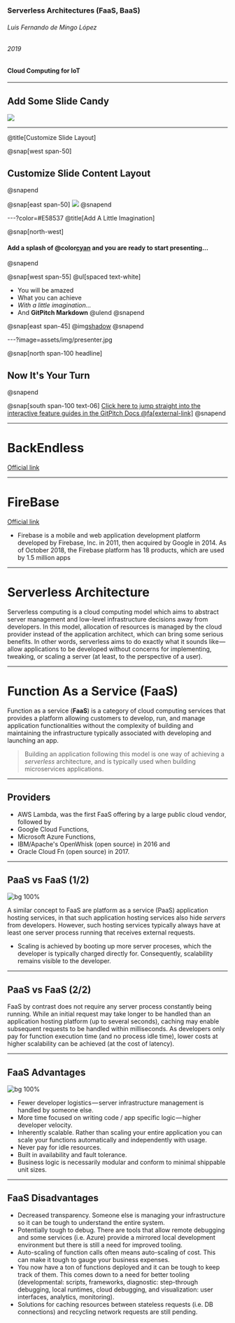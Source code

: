 ### Serverless Architectures (FaaS, BaaS)
###### Luis Fernando de Mingo López
###### 2019

#### Cloud Computing for IoT
---

## Add Some Slide Candy

![](assets/img/presentation.png)

---
@title[Customize Slide Layout]

@snap[west span-50]
## Customize Slide Content Layout
@snapend

@snap[east span-50]
![](assets/img/presentation.png)
@snapend

---?color=#E58537
@title[Add A Little Imagination]

@snap[north-west]
#### Add a splash of @color[cyan](**color**) and you are ready to start presenting...
@snapend

@snap[west span-55]
@ul[spaced text-white]
- You will be amazed
- What you can achieve
- *With a little imagination...*
- And **GitPitch Markdown**
@ulend
@snapend

@snap[east span-45]
@img[shadow](assets/img/conference.png)
@snapend

---?image=assets/img/presenter.jpg

@snap[north span-100 headline]
## Now It's Your Turn
@snapend

@snap[south span-100 text-06]
[Click here to jump straight into the interactive feature guides in the GitPitch Docs @fa[external-link]](https://gitpitch.com/docs/getting-started/tutorial/)
@snapend



---

# BackEndless

[Official link](https://www.backenless.com)

---

#  FireBase

[Official link](https://firebase.google.com)

- Firebase is a mobile and web application development platform developed by Firebase, Inc. in 2011, then acquired by Google in 2014. As of October 2018, the Firebase platform has 18 products, which are used by 1.5 million apps

---

# Serverless Architecture

Serverless computing is a cloud computing model which aims to abstract server management and low-level infrastructure decisions away from developers. In this model, allocation of resources is managed by the cloud provider instead of the application architect, which can bring some serious benefits. In other words, serverless aims to do exactly what it sounds like — allow applications to be developed without concerns for implementing, tweaking, or scaling a server (at least, to the perspective of a user).

---

# Function As a Service (FaaS)

Function as a service (**FaaS**) is a category of cloud computing services that provides a platform allowing customers to develop, run, and manage application functionalities without the complexity of building and maintaining the infrastructure typically associated with developing and launching an app.

>Building an application following this model is one way of achieving a *serverless* architecture, and is typically used when building microservices applications.

---

## Providers

- AWS Lambda, was the first FaaS offering by a large public cloud vendor, followed by 
- Google Cloud Functions, 
- Microsoft Azure Functions, 
- IBM/Apache's OpenWhisk (open source) in 2016 and 
- Oracle Cloud Fn (open source) in 2017.

---

## PaaS vs FaaS (1/2)

![bg 100%](images/faas.png)

A similar concept to FaaS are platform as a service (PaaS) application hosting services, in that such application hosting services also hide *servers* from developers. However, such hosting services typically always have at least one server process running that receives external requests. 

- Scaling is achieved by booting up more server proceses, which the developer is typically charged directly for. Consequently, scalability remains visible to the developer.

---

## PaaS vs FaaS (2/2)

FaaS by contrast does not require any server process constantly being running. While an initial request may take longer to be handled than an application hosting platform (up to several seconds), caching may enable subsequent requests to be handled within milliseconds. As developers only pay for function execution time (and no process idle time), lower costs at higher scalability can be achieved (at the cost of latency).

---

## FaaS Advantages

![bg 100%](images/faas-adv.png)


- Fewer developer logistics — server infrastructure management is handled by someone else.
- More time focused on writing code / app specific logic — higher developer velocity.
- Inherently scalable. Rather than scaling your entire application you can scale your functions automatically and independently with usage.
- Never pay for idle resources.
- Built in availability and fault tolerance.
- Business logic is necessarily modular and conform to minimal shippable unit sizes.

---

## FaaS Disadvantages

- Decreased transparency. Someone else is managing your infrastructure so it can be tough to understand the entire system.
- Potentially tough to debug. There are tools that allow remote debugging and some services (i.e. Azure) provide a mirrored local development environment but there is still a need for improved tooling.
- Auto-scaling of function calls often means auto-scaling of cost. This can make it tough to gauge your business expenses.
- You now have a ton of functions deployed and it can be tough to keep track of them. This comes down to a need for better tooling (developmental: scripts, frameworks, diagnostic: step-through debugging, local runtimes, cloud debugging, and visualization: user interfaces, analytics, monitoring).
- Solutions for caching resources between stateless requests (i.e. DB connections) and recycling network requests are still pending.
